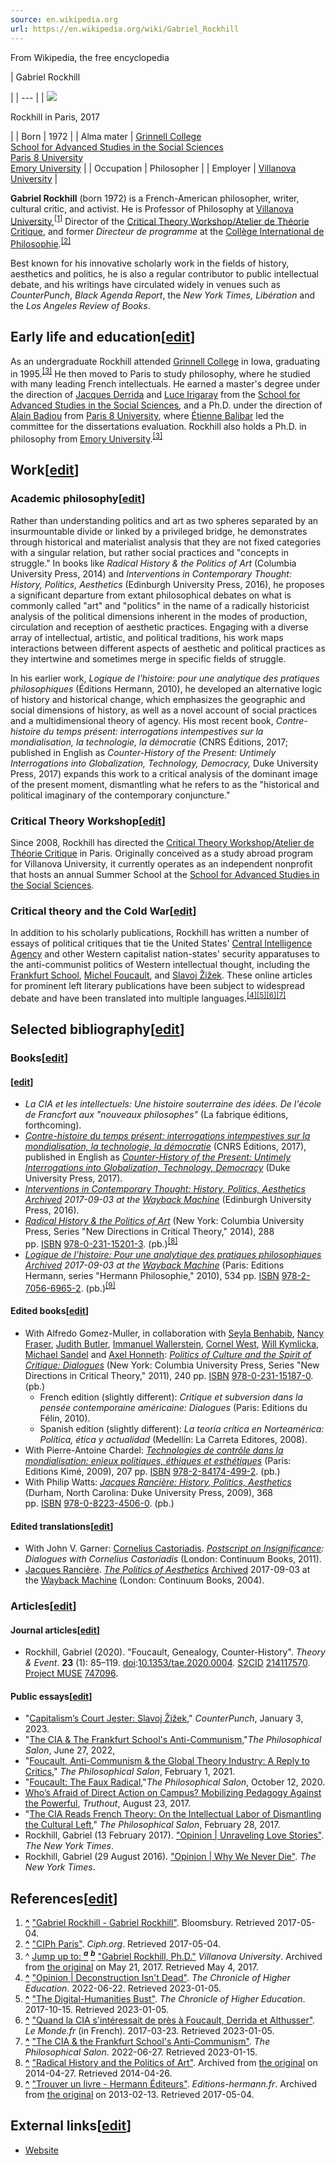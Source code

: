 ```yaml
---
source: en.wikipedia.org
url: https://en.wikipedia.org/wiki/Gabriel_Rockhill
---
```


From Wikipedia, the free encyclopedia

| 
Gabriel Rockhill

 |
| --- |
| [![](https://upload.wikimedia.org/wikipedia/commons/thumb/2/2a/Rockhill_in_Paris%2C_2017.png/220px-Rockhill_in_Paris%2C_2017.png)](https://en.wikipedia.org/wiki/File:Rockhill_in_Paris,_2017.png)

Rockhill in Paris, 2017

 |
| Born | 1972 |
| Alma mater | [Grinnell College](https://en.wikipedia.org/wiki/Grinnell_College "Grinnell College")  
[School for Advanced Studies in the Social Sciences](https://en.wikipedia.org/wiki/School_for_Advanced_Studies_in_the_Social_Sciences "School for Advanced Studies in the Social Sciences")  
[Paris 8 University](https://en.wikipedia.org/wiki/Paris_8_University "Paris 8 University")  
[Emory University](https://en.wikipedia.org/wiki/Emory_University "Emory University") |
| Occupation | Philosopher |
| Employer | [Villanova University](https://en.wikipedia.org/wiki/Villanova_University "Villanova University") |

**Gabriel Rockhill** (born 1972) is a French-American philosopher, writer, cultural critic, and activist. He is Professor of Philosophy at [Villanova University](https://en.wikipedia.org/wiki/Villanova_University "Villanova University"),<sup id="cite_ref-1"><a href="https://en.wikipedia.org/wiki/Gabriel_Rockhill#cite_note-1">[1]</a></sup> Director of the [Critical Theory Workshop/Atelier de Théorie Critique](https://criticaltheoryworkshop.com/), and former _Directeur de programme_ at the [Collège International de Philosophie](https://en.wikipedia.org/wiki/Coll%C3%A8ge_International_de_Philosophie "Collège International de Philosophie").<sup id="cite_ref-2"><a href="https://en.wikipedia.org/wiki/Gabriel_Rockhill#cite_note-2">[2]</a></sup>

Best known for his innovative scholarly work in the fields of history, aesthetics and politics, he is also a regular contributor to public intellectual debate, and his writings have circulated widely in venues such as _CounterPunch_, _Black Agenda Report_, the _New York Times, Libération_ and the _Los Angeles Review of Books_.

## Early life and education\[[edit](https://en.wikipedia.org/w/index.php?title=Gabriel_Rockhill&action=edit&section=1 "Edit section: Early life and education")\]

As an undergraduate Rockhill attended [Grinnell College](https://en.wikipedia.org/wiki/Grinnell_College "Grinnell College") in Iowa, graduating in 1995.<sup id="cite_ref-villanovabio_3-0"><a href="https://en.wikipedia.org/wiki/Gabriel_Rockhill#cite_note-villanovabio-3">[3]</a></sup> He then moved to Paris to study philosophy, where he studied with many leading French intellectuals. He earned a master's degree under the direction of [Jacques Derrida](https://en.wikipedia.org/wiki/Jacques_Derrida "Jacques Derrida") and [Luce Irigaray](https://en.wikipedia.org/wiki/Luce_Irigaray "Luce Irigaray") from the [School for Advanced Studies in the Social Sciences](https://en.wikipedia.org/wiki/School_for_Advanced_Studies_in_the_Social_Sciences "School for Advanced Studies in the Social Sciences"), and a Ph.D. under the direction of [Alain Badiou](https://en.wikipedia.org/wiki/Alain_Badiou "Alain Badiou") from [Paris 8 University](https://en.wikipedia.org/wiki/Paris_8_University "Paris 8 University"), where [Étienne Balibar](https://en.wikipedia.org/wiki/%C3%89tienne_Balibar "Étienne Balibar") led the committee for the dissertations evaluation. Rockhill also holds a Ph.D. in philosophy from [Emory University](https://en.wikipedia.org/wiki/Emory_University "Emory University").<sup id="cite_ref-villanovabio_3-1"><a href="https://en.wikipedia.org/wiki/Gabriel_Rockhill#cite_note-villanovabio-3">[3]</a></sup>

## Work\[[edit](https://en.wikipedia.org/w/index.php?title=Gabriel_Rockhill&action=edit&section=2 "Edit section: Work")\]

### Academic philosophy\[[edit](https://en.wikipedia.org/w/index.php?title=Gabriel_Rockhill&action=edit&section=3 "Edit section: Academic philosophy")\]

Rather than understanding politics and art as two spheres separated by an insurmountable divide or linked by a privileged bridge, he demonstrates through historical and materialist analysis that they are not fixed categories with a singular relation, but rather social practices and "concepts in struggle." In books like _Radical History & the Politics of Art_ (Columbia University Press, 2014) and _Interventions in Contemporary Thought: History, Politics, Aesthetics_ (Edinburgh University Press, 2016), he proposes a significant departure from extant philosophical debates on what is commonly called "art" and "politics" in the name of a radically historicist analysis of the political dimensions inherent in the modes of production, circulation and reception of aesthetic practices. Engaging with a diverse array of intellectual, artistic, and political traditions, his work maps interactions between different aspects of aesthetic and political practices as they intertwine and sometimes merge in specific fields of struggle.

In his earlier work, _Logique de l'histoire: pour une analytique des pratiques philosophiques_ (Éditions Hermann, 2010), he developed an alternative logic of history and historical change, which emphasizes the geographic and social dimensions of history, as well as a novel account of social practices and a multidimensional theory of agency. His most recent book, _Contre-histoire du temps présent: interrogations intempestives sur la mondialisation, la technologie, la démocratie_ (CNRS Éditions, 2017; published in English as _Counter-History of the Present: Untimely Interrogations into Globalization, Technology, Democracy,_ Duke University Press, 2017) expands this work to a critical analysis of the dominant image of the present moment, dismantling what he refers to as the "historical and political imaginary of the contemporary conjuncture."

### Critical Theory Workshop\[[edit](https://en.wikipedia.org/w/index.php?title=Gabriel_Rockhill&action=edit&section=4 "Edit section: Critical Theory Workshop")\]

Since 2008, Rockhill has directed the [Critical Theory Workshop/Atelier de Théorie Critique](https://criticaltheoryworkshop.com/) in Paris. Originally conceived as a study abroad program for Villanova University, it currently operates as an independent nonprofit that hosts an annual Summer School at the [School for Advanced Studies in the Social Sciences](https://en.wikipedia.org/wiki/School_for_Advanced_Studies_in_the_Social_Sciences "School for Advanced Studies in the Social Sciences").

### Critical theory and the Cold War\[[edit](https://en.wikipedia.org/w/index.php?title=Gabriel_Rockhill&action=edit&section=5 "Edit section: Critical theory and the Cold War")\]

In addition to his scholarly publications, Rockhill has written a number of essays of political critiques that tie the United States' [Central Intelligence Agency](https://en.wikipedia.org/wiki/Central_Intelligence_Agency "Central Intelligence Agency") and other Western capitalist nation-states' security apparatuses to the anti-communist politics of Western intellectual thought, including the [Frankfurt School](https://en.wikipedia.org/wiki/Frankfurt_School "Frankfurt School"), [Michel Foucault](https://en.wikipedia.org/wiki/Michel_Foucault "Michel Foucault"), and [Slavoj Žižek](https://en.wikipedia.org/wiki/Slavoj_%C5%BDi%C5%BEek "Slavoj Žižek"). These online articles for prominent left literary publications have been subject to widespread debate and have been translated into multiple languages.<sup id="cite_ref-4"><a href="https://en.wikipedia.org/wiki/Gabriel_Rockhill#cite_note-4">[4]</a></sup><sup id="cite_ref-5"><a href="https://en.wikipedia.org/wiki/Gabriel_Rockhill#cite_note-5">[5]</a></sup><sup id="cite_ref-6"><a href="https://en.wikipedia.org/wiki/Gabriel_Rockhill#cite_note-6">[6]</a></sup><sup id="cite_ref-7"><a href="https://en.wikipedia.org/wiki/Gabriel_Rockhill#cite_note-7">[7]</a></sup>

## Selected bibliography\[[edit](https://en.wikipedia.org/w/index.php?title=Gabriel_Rockhill&action=edit&section=6 "Edit section: Selected bibliography")\]

### Books\[[edit](https://en.wikipedia.org/w/index.php?title=Gabriel_Rockhill&action=edit&section=7 "Edit section: Books")\]

#### \[[edit](https://en.wikipedia.org/w/index.php?title=Gabriel_Rockhill&action=edit&section=8 "Edit section: Sole-authored books")\]

-   _La CIA et les intellectuels: Une histoire souterraine des idées. De l'école de Francfort aux "nouveaux philosophes"_ (La fabrique éditions, forthcoming).
-   _[Contre-histoire du temps présent: interrogations intempestives sur la mondialisation, la technologie, la démocratie](http://www.cnrseditions.fr/philosophie/7419-contre-histoire-du-temps-present.html?v=3)_ (CNRS Éditions, 2017), published in English as _[Counter-History of the Present: Untimely Interrogations into Globalization, Technology, Democracy](https://www.dukeupress.edu/counter-history-of-the-present)_ (Duke University Press, 2017).
-   _[Interventions in Contemporary Thought: History, Politics, Aesthetics](https://global.oup.com/academic/product/interventions-in-contemporary-thought-9781474425858?q=interventions%20in%20contemporary%20thought&lang=en&cc=us) [Archived](https://web.archive.org/web/20170903035942/https://global.oup.com/academic/product/interventions-in-contemporary-thought-9781474425858?q=interventions%20in%20contemporary%20thought&lang=en&cc=us) 2017-09-03 at the [Wayback Machine](https://en.wikipedia.org/wiki/Wayback_Machine "Wayback Machine")_ (Edinburgh University Press, 2016).
-   _[Radical History & the Politics of Art](https://cup.columbia.edu/book/radical-history-and-the-politics-of-art/9780231152006)_ (New York: Columbia University Press, Series "New Directions in Critical Theory," 2014), 288 pp. [ISBN](https://en.wikipedia.org/wiki/ISBN_(identifier) "ISBN (identifier)") [978-0-231-15201-3](https://en.wikipedia.org/wiki/Special:BookSources/978-0-231-15201-3 "Special:BookSources/978-0-231-15201-3"). (pb.)<sup id="cite_ref-8"><a href="https://en.wikipedia.org/wiki/Gabriel_Rockhill#cite_note-8">[8]</a></sup>
-   _[Logique de l’histoire: Pour une analytique des pratiques philosophiques](http://www.editions-hermann.fr/4181-logique-de-l-histoire.html) [Archived](https://web.archive.org/web/20170903031047/http://www.editions-hermann.fr/4181-logique-de-l-histoire.html) 2017-09-03 at the [Wayback Machine](https://en.wikipedia.org/wiki/Wayback_Machine "Wayback Machine")_ (Paris: Editions Hermann, series "Hermann Philosophie," 2010), 534 pp. [ISBN](https://en.wikipedia.org/wiki/ISBN_(identifier) "ISBN (identifier)") [978-2-7056-6965-2](https://en.wikipedia.org/wiki/Special:BookSources/978-2-7056-6965-2 "Special:BookSources/978-2-7056-6965-2"). (pb.)<sup id="cite_ref-9"><a href="https://en.wikipedia.org/wiki/Gabriel_Rockhill#cite_note-9">[9]</a></sup>

#### Edited books\[[edit](https://en.wikipedia.org/w/index.php?title=Gabriel_Rockhill&action=edit&section=9 "Edit section: Edited books")\]

-   With Alfredo Gomez-Muller, in collaboration with [Seyla Benhabib](https://en.wikipedia.org/wiki/Seyla_Benhabib "Seyla Benhabib"), [Nancy Fraser](https://en.wikipedia.org/wiki/Nancy_Fraser "Nancy Fraser"), [Judith Butler](https://en.wikipedia.org/wiki/Judith_Butler "Judith Butler"), [Immanuel Wallerstein](https://en.wikipedia.org/wiki/Immanuel_Wallerstein "Immanuel Wallerstein"), [Cornel West](https://en.wikipedia.org/wiki/Cornel_West "Cornel West"), [Will Kymlicka](https://en.wikipedia.org/wiki/Will_Kymlicka "Will Kymlicka"), [Michael Sandel](https://en.wikipedia.org/wiki/Michael_Sandel "Michael Sandel") and [Axel Honneth](https://en.wikipedia.org/wiki/Axel_Honneth "Axel Honneth"): _[Politics of Culture and the Spirit of Critique: Dialogues](https://cup.columbia.edu/book/politics-of-culture-and-the-spirit-of-critique/9780231151870)_ (New York: Columbia University Press, Series "New Directions in Critical Theory," 2011), 240 pp. [ISBN](https://en.wikipedia.org/wiki/ISBN_(identifier) "ISBN (identifier)") [978-0-231-15187-0](https://en.wikipedia.org/wiki/Special:BookSources/978-0-231-15187-0 "Special:BookSources/978-0-231-15187-0"). (pb.)
    -   French edition (slightly different): _Critique et subversion dans la pensée contemporaine américaine: Dialogues_ (Paris: Editions du Félin, 2010).
    -   Spanish edition (slightly different): _La teoría crítica en Norteamérica: Política, ética y actualidad_ (Medellín: La Carreta Editores, 2008).
-   With Pierre-Antoine Chardel: _[Technologies de contrôle dans la mondialisation: enjeux politiques, éthiques et esthétiques](https://livre.fnac.com/a2725432/Pierre-Antoine-Chardel-Technologies-de-controle-dans-la-mondialisation)_ (Paris: Editions Kimé, 2009), 207 pp. [ISBN](https://en.wikipedia.org/wiki/ISBN_(identifier) "ISBN (identifier)") [978-2-84174-499-2](https://en.wikipedia.org/wiki/Special:BookSources/978-2-84174-499-2 "Special:BookSources/978-2-84174-499-2"). (pb.)
-   With Philip Watts: _[Jacques Rancière: History, Politics, Aesthetics](https://www.dukeupress.edu/jacques-ranciere)_ (Durham, North Carolina: Duke University Press, 2009), 368 pp. [ISBN](https://en.wikipedia.org/wiki/ISBN_(identifier) "ISBN (identifier)") [978-0-8223-4506-0](https://en.wikipedia.org/wiki/Special:BookSources/978-0-8223-4506-0 "Special:BookSources/978-0-8223-4506-0"). (pb.)

#### Edited translations\[[edit](https://en.wikipedia.org/w/index.php?title=Gabriel_Rockhill&action=edit&section=10 "Edit section: Edited translations")\]

-   With John V. Garner: [Cornelius Castoriadis](https://en.wikipedia.org/wiki/Cornelius_Castoriadis "Cornelius Castoriadis"). [_Postscript on Insignificance_](https://www.bloomsbury.com/us/postscript-on-insignificance-9781441108708/)_: Dialogues with Cornelius Castoriadis_ (London: Continuum Books, 2011).
-   [Jacques Rancière](https://en.wikipedia.org/wiki/Jacques_Ranci%C3%A8re "Jacques Rancière"). [_The Politics of Aesthetics_](https://www.bloomsbury.com/us/the-politics-of-aesthetics-9780826489548/) [Archived](https://web.archive.org/web/20170903072106/https://www.bloomsbury.com/us/the-politics-of-aesthetics-9780826489548/) 2017-09-03 at the [Wayback Machine](https://en.wikipedia.org/wiki/Wayback_Machine "Wayback Machine") (London: Continuum Books, 2004).

### Articles\[[edit](https://en.wikipedia.org/w/index.php?title=Gabriel_Rockhill&action=edit&section=11 "Edit section: Articles")\]

#### Journal articles\[[edit](https://en.wikipedia.org/w/index.php?title=Gabriel_Rockhill&action=edit&section=12 "Edit section: Journal articles")\]

-   Rockhill, Gabriel (2020). "Foucault, Genealogy, Counter-History". _Theory & Event_. **23** (1): 85–119. [doi](https://en.wikipedia.org/wiki/Doi_(identifier) "Doi (identifier)"):[10.1353/tae.2020.0004](https://doi.org/10.1353%2Ftae.2020.0004). [S2CID](https://en.wikipedia.org/wiki/S2CID_(identifier) "S2CID (identifier)") [214117570](https://api.semanticscholar.org/CorpusID:214117570). [Project MUSE](https://en.wikipedia.org/wiki/Project_Muse "Project Muse") [747096](https://muse.jhu.edu/article/747096).

#### Public essays\[[edit](https://en.wikipedia.org/w/index.php?title=Gabriel_Rockhill&action=edit&section=13 "Edit section: Public essays")\]

-   "[Capitalism’s Court Jester: Slavoj Žižek](https://www.counterpunch.org/2023/01/02/capitalisms-court-jester-slavoj-zizek/)," _CounterPunch_, January 3, 2023.
-   "[The CIA & The Frankfurt School's Anti-Communism](https://thephilosophicalsalon.com/the-cia-the-frankfurt-schools-anti-communism/),"_The Philosophical Salon_, June 27, 2022,
-   "[Foucault, Anti-Communism & the Global Theory Industry: A Reply to Critics](https://thephilosophicalsalon.com/foucault-anti-communism-the-global-theory-industry-a-reply-to-critics/)," _The Philosophical Salon_, February 1, 2021.
-   "[Foucault: The Faux Radical](https://thephilosophicalsalon.com/foucault-the-faux-radical/),"_The Philosophical Salon_, October 12, 2020.
-   [Who’s Afraid of Direct Action on Campus? Mobilizing Pedagogy Against the Powerful](https://truthout.org/articles/direct-action-on-campus-mobilizing-pedagogy-against-the-powerful/), _Truthout_, August 23, 2017.
-   "[The CIA Reads French Theory: On the Intellectual Labor of Dismantling the Cultural Left](https://thephilosophicalsalon.com/the-cia-reads-french-theory-on-the-intellectual-labor-of-dismantling-the-cultural-left/)," _The Philosophical Salon_, February 28, 2017.
-   Rockhill, Gabriel (13 February 2017). ["Opinion | Unraveling Love Stories"](https://www.nytimes.com/2017/02/13/opinion/unraveling-love-stories.html). _The New York Times_.
-   Rockhill, Gabriel (29 August 2016). ["Opinion | Why We Never Die"](https://www.nytimes.com/2016/08/29/opinion/why-we-never-die.html). _The New York Times_.

## References\[[edit](https://en.wikipedia.org/w/index.php?title=Gabriel_Rockhill&action=edit&section=14 "Edit section: References")\]

1.  **[^](https://en.wikipedia.org/wiki/Gabriel_Rockhill#cite_ref-1 "Jump up")** ["Gabriel Rockhill - Gabriel Rockhill"](http://www.bloomsbury.com/author/gabriel-rockhill). Bloomsbury. Retrieved 2017-05-04.
2.  **[^](https://en.wikipedia.org/wiki/Gabriel_Rockhill#cite_ref-2 "Jump up")** ["CIPh Paris"](http://www.ciph.org/recherche.php?idDP=89). _Ciph.org_. Retrieved 2017-05-04.
3.  ^ [Jump up to: <sup><i><b>a</b></i></sup>](https://en.wikipedia.org/wiki/Gabriel_Rockhill#cite_ref-villanovabio_3-0) [<sup><i><b>b</b></i></sup>](https://en.wikipedia.org/wiki/Gabriel_Rockhill#cite_ref-villanovabio_3-1) ["Gabriel Rockhill, Ph.D."](https://web.archive.org/web/20170521080108/http://www1.villanova.edu/villanova/artsci/philosophy/people/facstaff/biodetail.html?mail=gabriel.rockhill@villanova.edu&xsl=bio_long) _Villanova University_. Archived from [the original](https://www1.villanova.edu/villanova/artsci/philosophy/people/facstaff/biodetail.html?mail=gabriel.rockhill@villanova.edu&xsl=bio_long) on May 21, 2017. Retrieved May 4, 2017.
4.  **[^](https://en.wikipedia.org/wiki/Gabriel_Rockhill#cite_ref-4 "Jump up")** ["Opinion | Deconstruction Isn't Dead"](https://www.chronicle.com/article/deconstruction-isnt-dead). _The Chronicle of Higher Education_. 2022-06-22. Retrieved 2023-01-05.
5.  **[^](https://en.wikipedia.org/wiki/Gabriel_Rockhill#cite_ref-5 "Jump up")** ["The Digital-Humanities Bust"](https://www.chronicle.com/article/the-digital-humanities-bust/). _The Chronicle of Higher Education_. 2017-10-15. Retrieved 2023-01-05.
6.  **[^](https://en.wikipedia.org/wiki/Gabriel_Rockhill#cite_ref-6 "Jump up")** ["Quand la CIA s'intéressait de près à Foucault, Derrida et Althusser"](https://www.lemonde.fr/big-browser/article/2017/03/23/quand-la-cia-s-interessait-de-pres-a-foucault-derrida-et-althusser_5099574_4832693.html). _Le Monde.fr_ (in French). 2017-03-23. Retrieved 2023-01-05.
7.  **[^](https://en.wikipedia.org/wiki/Gabriel_Rockhill#cite_ref-7 "Jump up")** ["The CIA & the Frankfurt School's Anti-Communism"](https://thephilosophicalsalon.com/the-cia-the-frankfurt-schools-anti-communism/). _The Philosophical Salon_. 2022-06-27. Retrieved 2023-01-15.
8.  **[^](https://en.wikipedia.org/wiki/Gabriel_Rockhill#cite_ref-8 "Jump up")** ["Radical History and the Politics of Art"](https://web.archive.org/web/20140427012905/http://cup.columbia.edu/book/978-0-231-15200-6/radical-history-and-the-politics-of-art/reviews). Archived from [the original](http://cup.columbia.edu/book/978-0-231-15200-6/radical-history-and-the-politics-of-art/reviews) on 2014-04-27. Retrieved 2014-04-26.
9.  **[^](https://en.wikipedia.org/wiki/Gabriel_Rockhill#cite_ref-9 "Jump up")** ["Trouver un livre - Hermann Éditeurs"](https://archive.today/20130213123414/http://www.editions-hermann.fr/ficheproduit.php?lang=fr&menu=&ref=Philosophie+Logique+de+l%92histoire&prodid=808). _Editions-hermann.fr_. Archived from [the original](http://www.editions-hermann.fr/ficheproduit.php?lang=fr&menu=&ref=Philosophie+Logique+de+l%92histoire&prodid=808) on 2013-02-13. Retrieved 2017-05-04.

## External links\[[edit](https://en.wikipedia.org/w/index.php?title=Gabriel_Rockhill&action=edit&section=15 "Edit section: External links")\]

-   [Website](http://gabrielrockhill.com/)
